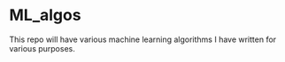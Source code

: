 # ML_algos
This repo will have various machine learning algorithms I have written for various purposes.

